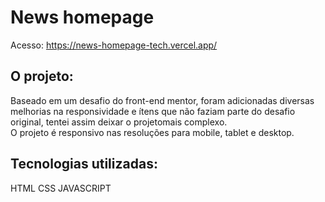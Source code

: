 # News homepage

Acesso: https://news-homepage-tech.vercel.app/

## O projeto:

Baseado em um desafio do front-end mentor, foram adicionadas diversas melhorias na responsividade e ítens que não faziam parte do desafio original, tentei assim deixar o projetomais complexo. <br>
O projeto é responsivo nas resoluções para mobile, tablet e desktop.

## Tecnologias utilizadas:
HTML
CSS
JAVASCRIPT
